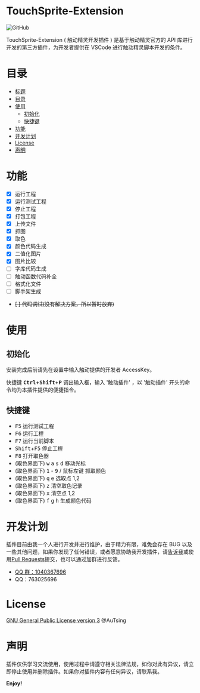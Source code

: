 # TouchSprite-Extension

![GitHub](https://img.shields.io/github/license/AuTsing/touchsprite-extension)

TouchSprite-Extension ( 触动精灵开发插件 ) 是基于触动精灵官方的 API 库进行开发的第三方插件，为开发者提供在 VSCode 进行触动精灵脚本开发的条件。

# 目录

-   [标题](#TouchSprite-Extension)
-   [目录](#目录)
-   [使用](#使用)
    -   [初始化](#初始化)
    -   [快捷键](#快捷键)
-   [功能](#功能)
-   [开发计划](#开发计划)
-   [License](#license)
-   [声明](#声明)

# 功能

-   [x] 运行工程
-   [x] 运行测试工程
-   [x] 停止工程
-   [x] 打包工程
-   [x] 上传文件
-   [x] 抓图
-   [x] 取色
-   [x] 颜色代码生成
-   [x] 二值化图片
-   [x] 图片比较
-   [ ] 字库代码生成
-   [ ] 触动函数代码补全
-   [ ] 格式化文件
-   [ ] 脚手架生成
-   ~~[ ] 代码调试(没有解决方案，所以暂时放弃)~~

# 使用

## 初始化

安装完成后前请先在设置中输入触动提供的开发者 AccessKey。

快捷键 **<kbd>Ctrl</kbd>+<kbd>Shift</kbd>+<kbd>P</kbd>** 调出输入框，输入 '触动插件' ，以 '触动插件' 开头的命令均为本插件提供的便捷指令。

## 快捷键

-   <kbd>F5</kbd> 运行测试工程
-   <kbd>F6</kbd> 运行工程
-   <kbd>F7</kbd> 运行当前脚本
-   <kbd>Shift</kbd>+<kbd>F5</kbd> 停止工程
-   <kbd>F8</kbd> 打开取色器
-   (取色界面下) <kbd>w</kbd> <kbd>a</kbd> <kbd>s</kbd> <kbd>d</kbd> 移动光标
-   (取色界面下) <kbd>1</kbd> - <kbd>9</kbd> / <kbd>鼠标左键</kbd> 抓取颜色
-   (取色界面下) <kbd>q</kbd> <kbd>e</kbd> 选取点 1,2
-   (取色界面下) <kbd>z</kbd> 清空取色记录
-   (取色界面下) <kbd>x</kbd> 清空点 1,2
-   (取色界面下) <kbd>f</kbd> <kbd>g</kbd> <kbd>h</kbd> 生成颜色代码

# 开发计划

插件目前由我一个人进行开发并进行维护，由于精力有限，难免会存在 BUG 以及一些其他问题，如果你发现了任何错误，或者愿意协助我开发插件，请[告诉我](https://github.com/AuTsing/touchsprite-extension/issues)或使用[Pull Requests](https://github.com/AuTsing/touchsprite-extension/pulls)提交，也可以通过加群进行反馈。

-   [QQ 群：1040367696](http://shang.qq.com/wpa/qunwpa?idkey=4568016974574bb1af0fa76337d4d55dd9f16509238b1ff7c6f0e79655654d1b)
-   QQ：763025696

# License

[GNU General Public License version 3](https://github.com/AuTsing/touchsprite-extension/blob/master/LICENSE) @AuTsing

# 声明

插件仅供学习交流使用，使用过程中请遵守相关法律法规，如你对此有异议，请立即停止使用并删除插件。如果你对插件内容有任何异议，请联系我。

**Enjoy!**
